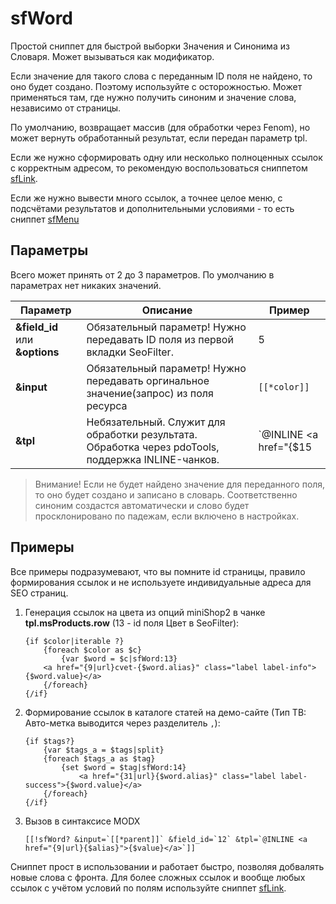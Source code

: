 # sfWord

Простой сниппет для быстрой выборки Значения и Синонима из Словаря. Может вызываться как модификатор.

Если значение для такого слова с переданным ID поля не найдено, то оно будет создано. Поэтому используйте с осторожностью. Может применяться там, где нужно получить синоним и значение слова, независимо от страницы.

По умолчанию, возвращает массив (для обработки через Fenom), но может вернуть обработанный результат, если передан параметр tpl.

Если же нужно сформировать одну или несколько полноценных ссылок с корректным адресом, то рекомендую воспользоваться сниппетом [sfLink][0].

Если же нужно вывести много ссылок, а точнее целое меню, с подсчётами результатов и дополнительными условиями - то есть сниппет [sfMenu][1]

## Параметры

Всего может принять от 2 до 3 параметров. По умолчанию в параметрах нет никаких значений.

| Параметр                       | Описание                                                                                           | Пример                                                   |
|--------------------------------|----------------------------------------------------------------------------------------------------|----------------------------------------------------------|
| **&field_id** или **&options** | Обязательный параметр! Нужно передавать ID поля из первой вкладки SeoFilter.                       | 5                                                        |
| **&input**                     | Обязательный параметр! Нужно передавать оргинальное значение(запрос) из поля ресурса               | `[[*color]]`                                             |
| **&tpl**                       | Небязательный. Служит для обработки результата. Обработка через pdoTools, поддержка INLINE-чанков. | `@INLINE <a href="{$15|url}color-{$alias}">{$value}</a>` |

> Внимание! Если не будет найдено значение для переданного поля, то оно будет создано и записано в словарь. Соответственно синоним создастся автоматически и слово будет просклонировано по падежам, если включено в настройках.

## Примеры

Все примеры подразумевают, что вы помните id страницы, правило формирования ссылок и не используете индивидуальные адреса для SEO страниц.

1. Генерация ссылок на цвета из опций miniShop2 в чанке **tpl.msProducts.row** (13 - id поля Цвет в SeoFilter):

    ```fenom
    {if $color|iterable ?}
        {foreach $color as $c}
            {var $word = $c|sfWord:13}
        <a href="{9|url}cvet-{$word.alias}" class="label label-info">{$word.value}</a>
        {/foreach}
    {/if}
    ```

2. Формирование ссылок в каталоге статей на демо-сайте (Тип ТВ: Авто-метка выводится через разделитель `,`):

    ```fenom
    {if $tags?}
        {var $tags_a = $tags|split}
        {foreach $tags_a as $tag}
            {set $word = $tag|sfWord:14}
                <a href="{31|url}{$word.alias}" class="label label-success">{$word.value}</a>
        {/foreach}
    {/if}

    ```

3. Вызов в синтаксисе MODX

    ```modx
    [[!sfWord? &input=`[[*parent]]` &field_id=`12` &tpl=`@INLINE <a href="{9|url}{$alias}">{$value}</a>`]]
    ```

Сниппет прост в использовании и работает быстро, позволяя добвалять новые слова с фронта.
Для более сложных ссылок и вообще любых ссылок с учётом условий по полям используйте сниппет [sfLink][0].

[0]: /components/44_SeoFilter/04_Сниппеты/01_sfLink.md
[1]: /components/44_SeoFilter/04_Сниппеты/03_sfMenu.md
